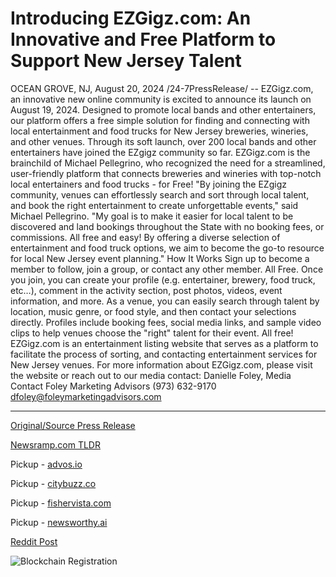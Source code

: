 # Introducing EZGigz.com: An Innovative and Free Platform to Support New Jersey Talent

OCEAN GROVE, NJ, August 20, 2024 /24-7PressRelease/ -- EZGigz.com, an innovative new online community is excited to announce its launch on August 19, 2024. Designed to promote local bands and other entertainers, our platform offers a free simple solution for finding and connecting with local entertainment and food trucks for New Jersey breweries, wineries, and other venues. Through its soft launch, over 200 local bands and other entertainers have joined the EZgigz community so far.   EZGigz.com is the brainchild of Michael Pellegrino, who recognized the need for a streamlined, user-friendly platform that connects breweries and wineries with top-notch local entertainers and food trucks - for Free!  "By joining the EZgigz community, venues can effortlessly search and sort through local talent, and book the right entertainment to create unforgettable events," said Michael Pellegrino. "My goal is to make it easier for local talent to be discovered and land bookings throughout the State with no booking fees, or commissions. All free and easy! By offering a diverse selection of entertainment and food truck options, we aim to become the go-to resource for local New Jersey event planning."  How It Works  Sign up to become a member to follow, join a group, or contact any other member. All Free.  Once you join, you can create your profile (e.g. entertainer, brewery, food truck, etc…), comment in the activity section, post photos, videos, event information, and more.  As a venue, you can easily search through talent by location, music genre, or food style, and then contact your selections directly. Profiles include booking fees, social media links, and sample video clips to help venues choose the "right" talent for their event. All free!  EZGigz.com is an entertainment listing website that serves as a platform to facilitate the process of sorting, and contacting entertainment services for New Jersey venues. For more information about EZGigz.com, please visit the website or reach out to our media contact:  Danielle Foley, Media Contact Foley Marketing Advisors (973) 632-9170 dfoley@foleymarketingadvisors.com 

---

[Original/Source Press Release](https://www.24-7pressrelease.com/press-release/513547/introducing-ezgigzcom-an-innovative-and-free-platform-to-support-new-jersey-talent)
                    

[Newsramp.com TLDR](https://newsramp.com/curated-news/new-platform-ezgigz-com-connects-new-jersey-venues-with-local-entertainment-and-food-trucks/8d685bbeae800776ddde59c1d56e3726) 


Pickup - [advos.io](https://advos.io/en/ezgigz-com-launches-to-support-new-jersey-talent-with-free-event-booking-platform/20245825)

Pickup - [citybuzz.co](https://citybuzz.co/2024/08/20/ezgigz-com-launches-free-platform-to-connect-new-jersey-venues-with-local-talent)

Pickup - [fishervista.com](https://fishervista.com/en/ezgigz-com-launches-to-revolutionize-local-entertainment-scene-in-new-jersey/20245825)

Pickup - [newsworthy.ai](https://newsworthy.ai/curated/ezgigz-com-launches-free-platform-to-connect-new-jersey-venues-with-local-talent/20245825)
 



[Reddit Post](https://www.reddit.com/r/TravelAndLeisureNews/comments/1ewpciy/new_platform_ezgigzcom_connects_new_jersey_venues/) 



![Blockchain Registration](https://cdn.newsramp.app/24-7PressRelease/qrcode/248/20/numbM5Tj.webp)